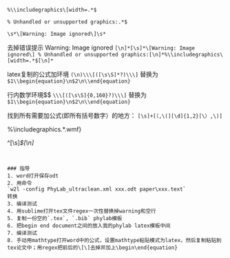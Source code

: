 ```regex
%\\includegraphics\[width=.*$

% Unhandled or unsupported graphics:.*$

\s*\[Warning: Image ignored\]\s*
```



去掉错误提示 Warning: Image ignored
`[\n]*[\s]*\[Warning: Image ignored\] % Unhandled or unsupported graphics:[\n]*%\\includegraphics\[width=.*$[\n]*`

latex复制的公式加环境
`(\n)\\\[([\s\S]*?)\\\]`
替换为
`$1\\begin{equation}\n$2\n\\end{equation}`

行内数学环境$$
`\\\[([\s\S]{0,160}?)\\\]`
替换为
`$1\\begin{equation}\n$2\n\\end{equation}`

找到所有需要加公式(即所有括号数字）的地方：
`[\s]+[（,\(][\d]{1,2}[\）,\)]`


%\\includegraphics.*\.wmf}
    
^[\s]*$[\n]*
```


### 指导
1. word打开保存odt
2. 用命令
`w2l -config PhyLab_ultraclean.xml xxx.odt paper\xxx.text`
转换
3. 编译测试
4. 用sublime打开tex文件regex一次性替换掉warning和空行
5. 复制一份空的`.tex`, `.bib` phylab模板
6. 把begin end document之间的放入我的phylab latex模板中间
7. 编译测试
8. 手动用mathtype打开word中的公式，设置mathtype粘贴模式为latex，然后复制粘贴到tex论文中；用regex把前后的\[\]去掉并加上\begin\end{equation}


